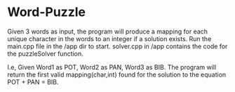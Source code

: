 # Word-Puzzle

Given 3 words as input, the program will produce a mapping for each unique character in the words to an integer if a solution exists.
Run the main.cpp file in the /app dir to start.
solver.cpp in /app contains the code for the puzzleSolver function.

I.e, 
Given Word1 as POT, Word2 as PAN, Word3 as BIB.
The program will return the first valid mapping(char,int) found for the solution to the equation POT + PAN = BIB.
